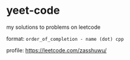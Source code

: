 # yeet-code

my solutions to problems on leetcode

format: `order_of_completion - name (dot) cpp`

profile: https://leetcode.com/zasshuwu/
